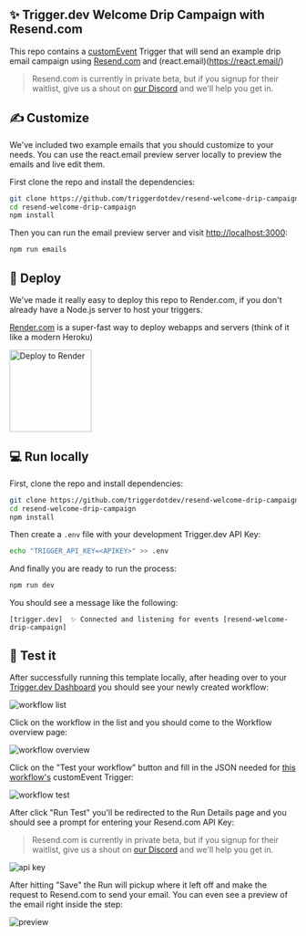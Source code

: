 ## ✨ Trigger.dev Welcome Drip Campaign with Resend.com

This repo contains a [customEvent](https://docs.trigger.dev/triggers/custom-events) Trigger that will send an example drip email campaign using [Resend.com](https://resend.com/) and (react.email)(https://react.email/)

> Resend.com is currently in private beta, but if you signup for their waitlist, give us a shout on [our Discord](https://discord.gg/CzBqJnYq9r) and we'll help you get in.

## ✍️ Customize

We've included two example emails that you should customize to your needs. You can use the react.email preview server locally to preview the emails and live edit them.

First clone the repo and install the dependencies:

```sh
git clone https://github.com/triggerdotdev/resend-welcome-drip-campaign.git
cd resend-welcome-drip-campaign
npm install
```

Then you can run the email preview server and visit [http://localhost:3000](http://localhost:3000):

```sh
npm run emails
```

## 🚀 Deploy

We've made it really easy to deploy this repo to Render.com, if you don't already have a Node.js server to host your triggers.

[Render.com](https://render.com) is a super-fast way to deploy webapps and servers (think of it like a modern Heroku)

<a href="https://render.com/deploy?repo=https://github.com/triggerdotdev/resend-welcome-drip-campaign">
  <img width="144px" src="https://render.com/images/deploy-to-render-button.svg" alt="Deploy to Render">
</a>

## 💻 Run locally

First, clone the repo and install dependencies:

```sh
git clone https://github.com/triggerdotdev/resend-welcome-drip-campaign.git
cd resend-welcome-drip-campaign
npm install
```

Then create a `.env` file with your development Trigger.dev API Key:

```sh
echo "TRIGGER_API_KEY=<APIKEY>" >> .env
```

And finally you are ready to run the process:

```sh
npm run dev
```

You should see a message like the following:

```
[trigger.dev]  ✨ Connected and listening for events [resend-welcome-drip-campaign]
```

## 🧪 Test it

After successfully running this template locally, after heading over to your [Trigger.dev Dashboard](https://app.trigger.dev) you should see your newly created workflow:

![workflow list](https://imagedelivery.net/3TbraffuDZ4aEf8KWOmI_w/c84a7d7c-8cf4-48e9-475d-9bcb30f3c300/width=1000)

Click on the workflow in the list and you should come to the Workflow overview page:

![workflow overview](https://imagedelivery.net/3TbraffuDZ4aEf8KWOmI_w/8ce61584-6ad9-411b-41a8-2dae9d612400/width=1000)

Click on the "Test your workflow" button and fill in the JSON needed for [this workflow's](src/index.tsx#L14) customEvent Trigger:

![workflow test](https://imagedelivery.net/3TbraffuDZ4aEf8KWOmI_w/64367e7d-2aa0-43a1-f1db-ac84e02e4f00/width=1000)

After click "Run Test" you'll be redirected to the Run Details page and you should see a prompt for entering your Resend.com API Key:

> Resend.com is currently in private beta, but if you signup for their waitlist, give us a shout on [our Discord](https://discord.gg/CzBqJnYq9r) and we'll help you get in.

![api key](https://imagedelivery.net/3TbraffuDZ4aEf8KWOmI_w/c4914a82-32b0-4edc-f046-124213c3df00/width=1000)

After hitting "Save" the Run will pickup where it left off and make the request to Resend.com to send your email. You can even see a preview of the email right inside the step:

![preview](https://imagedelivery.net/3TbraffuDZ4aEf8KWOmI_w/e5cc5b2a-cf4b-476b-73c4-217cf98ffc00/width=1000)
